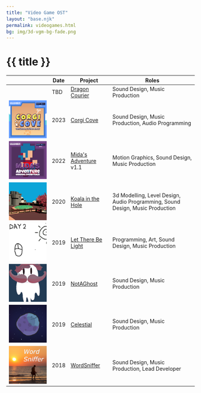 ```yaml
---
title: "Video Game OST"
layout: "base.njk"
permalink: videogames.html
bg: img/3d-vgm-bg-fade.png
---
```

<h1 class="ui center aligned header">{{ title }}</h1>
<table class="ui selectable striped sortable table">
  <thead>
    <tr>
      <th class="one wide"></th>
      <th class="one wide">Date</th>
      <th class="eight wide">Project</th>
      <th class="six wide">Roles</th>
    </tr>
  </thead>
  <tbody>
    <tr>
      <td></td>
      <td>TBD</td>
      <td><a href="https://twitter.com/RecallSoftware/status/1533116375790518272">Dragon Courier</a></td>
      <td>Sound Design, Music Production</td>
    </tr>
    <tr>
      <td><img class="ui mini image" src="img/corgi-cove-sq.png" alt=""></td>
      <td>2023</td>
      <td><a href="https://store.steampowered.com/app/2129850/Corgi_Cove/">Corgi Cove</a></td>
      <td>Sound Design, Music Production, Audio Programming</td>
    </tr>
    <tr>
      <td><img class="ui mini image" src="img/mida's-adventure-ost-small.png" alt=""></td>
      <td>2022</td>
      <td><a href="https://store.steampowered.com/app/1998420/Midas_Adventure/">Mida's Adventure</a> v1.1</td>
      <td>Motion Graphics, Sound Design, Music Production</td>
    </tr>
    <tr>
      <td><img class="ui mini image" src="img/koala-in-a-hole-sq.png" alt=""></td>
      <td>2020</td>
      <td><a href="https://joelquey.itch.io/koala-in-the-hole">Koala in the Hole</a></td>
      <td>3d Modelling, Level Design, Audio Programming, Sound Design, Music Production</td>
    </tr>
    <tr>
      <td><img class="ui mini image" src="img/let-there-be-light-small.png" alt=""></td>
      <td>2019</td>
      <td><a href="https://ldjam.com/events/ludum-dare/45/let-there-be-light-1">Let There Be Light</a></td>
      <td>Programming, Art, Sound Design, Music Production</td>
    </tr>
    <tr>
      <td><img class="ui mini image" src="img/notaghost-sq.png" alt=""></td>
      <td>2019</td>
      <td><a href="https://joelquey.itch.io/notaghost">NotAGhost</a></td>
      <td>Sound Design, Music Production</td>
    </tr>
    <tr>
      <td><img class="ui mini image" src="img/celestial-sq.png" alt=""></td>
      <td>2019</td>
      <td><a href="https://bionick7.itch.io/celestial">Celestial</a></td>
      <td>Sound Design, Music Production</td>
    </tr>
    <tr>
      <td><img class="ui mini image" src="img/word-sniffer-small.png" alt=""></td>
      <td>2018</td>
      <td><a href="https://app.box.com/s/a5wm30b3culkqhznrbgfluvcekhec473">WordSniffer</a></td>
      <td>Sound Design, Music Production, Lead Developer</td>
    </tr>
  </tbody>
  <!-- <tfoot>
  <tr><th>3 People</th>
  <th>2 Approved</th>
</tr></tfoot> -->
</table>
